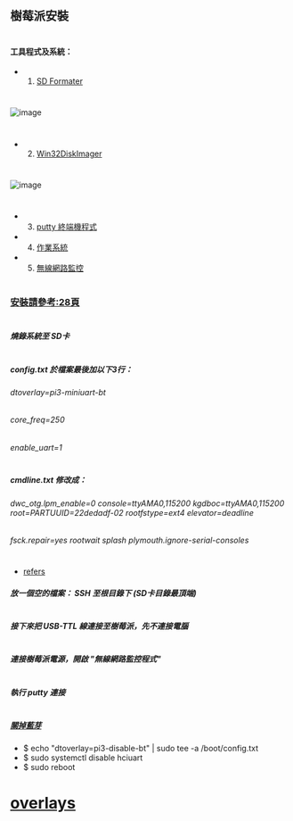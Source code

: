 ## 樹莓派安裝
#
#### 工具程式及系統：
* 1. [SD Formater](https://www.sdcard.org/downloads/formatter_4/)
#
![image](https://github.com/jumbokh/rpi_class/blob/master/Installation/image/sdformater.JPG)
#
* 2. [Win32DiskImager](https://sourceforge.net/projects/win32diskimager/)
#
![image](https://github.com/jumbokh/rpi_class/blob/master/Installation/image/win32diskimager.JPG)
#
* 3. [putty 終端機程式](https://www.chiark.greenend.org.uk/~sgtatham/putty/latest.html)
* 4. [作業系統](https://www.raspberrypi.org/downloads/)
* 5. [無線網路監控](https://briian.com/8293/)
#
### [安裝請參考:28頁](https://github.com/jumbokh/rpi_class/blob/master/NCTU/IoT%20platform%20course(Raspberry%20Pi)%20(2).pdf)
#
##### 燒錄系統至 SD卡
#
##### config.txt 於檔案最後加以下3行：
###### dtoverlay=pi3-miniuart-bt
###### core_freq=250
###### enable_uart=1
#
##### cmdline.txt 修改成：
###### dwc_otg.lpm_enable=0 console=ttyAMA0,115200 kgdboc=ttyAMA0,115200 root=PARTUUID=22dedadf-02 rootfstype=ext4 elevator=deadline 
###### fsck.repair=yes rootwait splash plymouth.ignore-serial-consoles
#
* [refers](https://spellfoundry.com/2016/05/29/configuring-gpio-serial-port-raspbian-jessie-including-pi-3/)
##### 放一個空的檔案： SSH 至根目錄下 (SD卡目錄最頂端)
#
##### 接下來把 USB-TTL 線連接至樹莓派，先不連接電腦
#
##### 連接樹莓派電源，開啟 "無線網路監控程式"
#
##### 執行 putty 連接
#
##### [關掉藍芽](https://blog.sleeplessbeastie.eu/2018/12/31/how-to-disable-onboard-wifi-and-bluetooth-on-raspberry-pi-3/) 
* $ echo "dtoverlay=pi3-disable-bt" | sudo tee -a /boot/config.txt
* $ sudo systemctl disable hciuart
* $ sudo reboot
# [overlays](https://github.com/raspberrypi/firmware/blob/master/boot/overlays/README)

